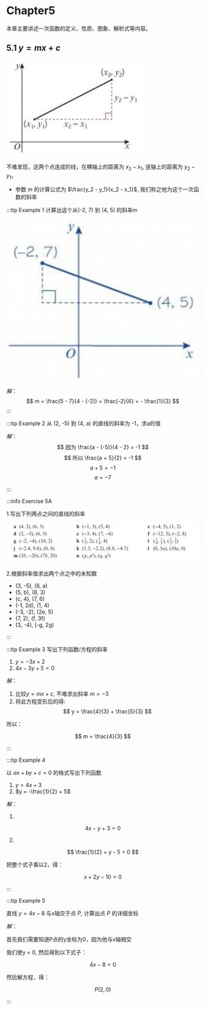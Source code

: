 # Chapter5

本章主要讲述一次函数的定义、性质、图象、解析式等内容。

## 5.1 $y = mx + c$

![alt text](image.png)

不难发现，这两个点连成的线，在横轴上的距离为 $x_2 - x_1$, 竖轴上的距离为 $y_2 - y_1$。

- 参数 $m$ 的计算公式为 $\frac{y_2 - y_1}{x_2 - x_1}$, 我们称之他为这个一次函数的斜率

:::tip Example 1
计算出这个从(-2, 7) 到 (4, 5) 的斜率m

![alt text](image-1.png)

*解*：
$$
m = \frac{5 - 7}{4 - (-2)} = \frac{-2}{6} = - \frac{1}{3}
$$
:::

:::tip Example 2
从 (2, -5) 到 (4, a) 的直线的斜率为 -1，求a的值

*解*：
$$
因为 \frac{a - (-5)}{4 - 2} = -1
$$
$$
所以 \frac{a + 5}{2} = -1
$$
$$
a + 5 = -1
$$
$$
a = -7
$$

:::

:::info Exercise 5A

1.写出下列两点之间的直线的斜率

![alt text](image-2.png)

2.根据斜率值求出两个点之中的未知数

- (3, -5), (6, a)
- (5, b), (8, 3)
- (c, 4), (7, 6)
- (-1, 2d), (1, 4)
- (-3, -2), (2e, 5)
- (7, 2), (f, 3f)
- (3, -4), (-g, 2g)

:::

:::tip Example 3
写出下列函数/方程的斜率

1. $y = -3x + 2$
2. $4x - 3y + 5 = 0$

*解*：

1. 比较$y = mx + c$, 不难求出斜率 $m = -3$
2. 将此方程变形后的得:
$$
y = \frac{4}{3} + \frac{5}{3}
$$

所以：

$$
m = \frac{4}{3}
$$

:::

:::tip Example 4

以 $ax + by + c = 0$ 的格式写出下列函数

1. $y = 4x + 3$
2. $y = -\frac{1}{2} + 5$

*解*：

1.
$$
4x - y + 3 = 0
$$

2.
$$
\frac{1}{2} + y - 5 = 0
$$

把整个式子乘以2，得：

$$
x + 2y - 10 = 0
$$

:::

:::tip Example 5

直线 $y = 4x - 8$ 与x轴交于点 $P$, 计算出点 $P$ 的详细坐标

*解*：

首先我们需要知道P点的y坐标为0，因为他与x轴相交

我们使y = 0, 然后得到以下式子：

$$
4x - 8 = 0
$$

然后解方程，得：

$$
P(2, 0)
$$

:::